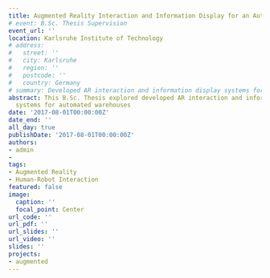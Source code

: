 ```yaml
---
title: Augmented Reality Interaction and Information Display for an Automated Warehouse
# event: B.Sc. Thesis Supervision
event_url: ''
location: Karlsruhe Institute of Technology
# address:
#   street: ''
#   city: Karlsruhe
#   region: ''
#   postcode: ''
#   country: Germany
# summary: Developed AR interaction and information display systems for automated warehouses
abstract: This B.Sc. Thesis explored developed AR interaction and information display
  systems for automated warehouses
date: '2017-08-01T00:00:00Z'
date_end: ''
all_day: true
publishDate: '2017-08-01T00:00:00Z'
authors:
- admin
-
tags:
- Augmented Reality
- Human-Robot Interaction
featured: false
image:
  caption: ''
  focal_point: Center
url_code: ''
url_pdf: ''
url_slides: ''
url_video: ''
slides: ''
projects:
- augmented
---
```


